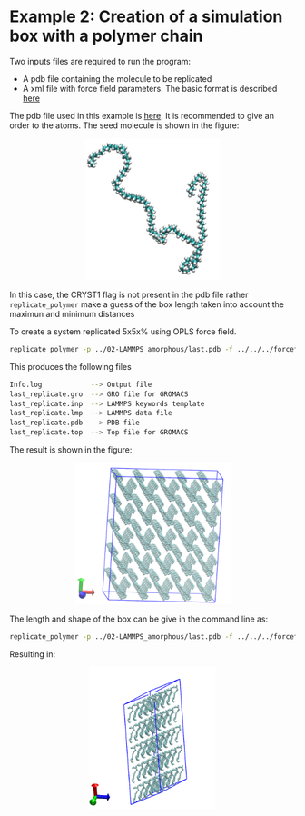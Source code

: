 # Example 2: Creation of a simulation box with a polymer chain

Two inputs files are required to run the program: 

* A pdb file containing the molecule to be replicated
* A xml file with force field parameters. The basic format is described [here](https://foyer.mosdef.org/en/stable/topic_guides/smarts.html)

The pdb file used in this example is  [here](../examples/05-C150_amorphous_replicate_5x5x2/02-LAMMPS_amorphous/last.pdb). It is recommended to give an order to the atoms. The seed molecule is shown in the figure:

<p align="center">
  <img src="./C150_amorp_single.png" alt="Atom numbers" height="250"/>  
</p>

In this case, the CRYST1 flag is not present in the pdb file rather `replicate_polymer` make a guess of the box length taken into account the maximun and minimum distances

To create a system replicated 5x5x% using OPLS force field.

```bash 
replicate_polymer -p ../02-LAMMPS_amorphous/last.pdb -f ../../../forcefields/oplsaa.xml --images 5 5 5 --engine lammps
```

This produces the following files

```bash
Info.log            --> Output file
last_replicate.gro  --> GRO file for GROMACS
last_replicate.inp  --> LAMMPS keywords template
last_replicate.lmp  --> LAMMPS data file
last_replicate.pdb  --> PDB file
last_replicate.top  --> Top file for GROMACS
```

The result is shown in the figure:
<p align="center">
  <img src="./C150_amorp_5x5x5.png" alt="Atom numbers" height="250"/>  
</p>

The length and shape of the box can be give in the command line as:

```bash
replicate_polymer -p ../02-LAMMPS_amorphous/last.pdb -f ../../../forcefields/oplsaa.xml --images 5 5 5 --engine lammps --boxlength 8.0 8.0 3.0 --boxangle 65.0 60.0 70.0

```

Resulting in:
<p align="center">
  <img src="./C150_amorp_5x5x5_b.png" alt="Atom numbers" height="250"/>  
</p>